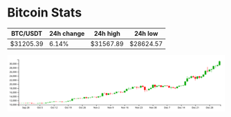 # Bitcoin Stats

BTC/USDT|24h change|24h high|24h low|
|---|---|---|---|
|$31205.39|6.14%|$31567.89|$28624.57|

<img src="./chart.svg">
